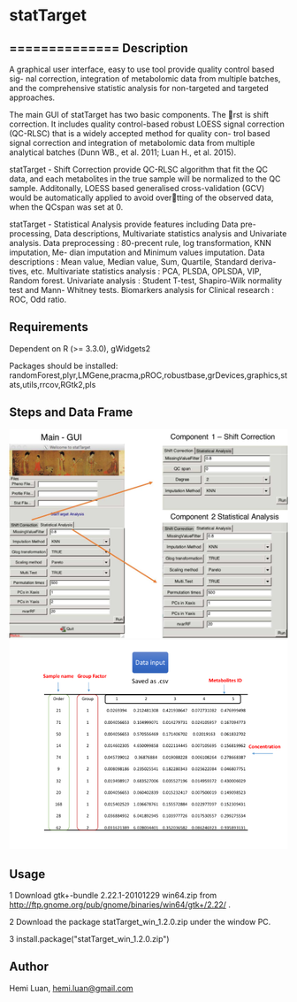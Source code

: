 # statTarget
==============
Description
-----------------
A graphical user interface, easy to use tool provide quality control based sig-
nal correction, integration of metabolomic data from multiple batches, and the
comprehensive statistic analysis for non-targeted and targeted approaches.

The main GUI of statTarget has two basic components.
The rst is shift correction. It includes quality control-based robust LOESS
signal correction (QC-RLSC) that is a widely accepted method for quality con-
trol based signal correction and integration of metabolomic data from multiple
analytical batches (Dunn WB., et al. 2011; Luan H., et al. 2015).

statTarget - Shift Correction provide QC-RLSC algorithm that fit the QC data, and each metabolites in the true sample will be normalized to the QC sample. Additonally, LOESS based generalised cross-validation (GCV) would be automatically applied to avoid overtting of the observed data, when
the QCspan was set at 0.

statTarget - Statistical Analysis provide features including Data pre-
processing, Data descriptions, Multivariate statistics analysis and Univariate
analysis.
Data preprocessing : 80-precent rule, log transformation, KNN imputation, Me-
dian imputation and Minimum values imputation.
Data descriptions : Mean value, Median value, Sum, Quartile, Standard deriva-
tives, etc.
Multivariate statistics analysis : PCA, PLSDA, OPLSDA, VIP, Random forest.
Univariate analysis : Student T-test, Shapiro-Wilk normality test and Mann-
Whitney tests.
Biomarkers analysis for Clinical research : ROC, Odd ratio.


Requirements
-----------------

Dependent on R (>= 3.3.0), gWidgets2

Packages should be installed:
randomForest,plyr,LMGene,pracma,pROC,robustbase,grDevices,graphics,stats,utils,rrcov,RGtk2,pls

Steps and Data Frame
-----------------
![github](https://github.com/13479776/Picture/blob/master/main_gui.jpg "13479776")
![github](https://github.com/13479776/Picture/blob/master/statTarget2.png "13479776")

Usage
-----------------

1 Download gtk+-bundle 2.22.1-20101229 win64.zip from
http://ftp.gnome.org/pub/gnome/binaries/win64/gtk+/2.22/ .

2 Download the package statTarget_win_1.2.0.zip under the window PC.

3 install.package("statTarget_win_1.2.0.zip")

Author
-----------------

Hemi Luan, hemi.luan@gmail.com
